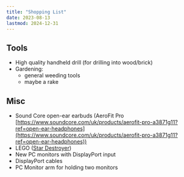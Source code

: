 ```yaml
---
title: "Shopping List"
date: 2023-08-13
lastmod: 2024-12-31
---
```


## Tools

- High quality handheld drill (for drilling into wood/brick)
- Gardening:
  - general weeding tools
  - maybe a rake

## Misc

- Sound Core open-ear earbuds (AeroFit Pro [https://www.soundcore.com/uk/products/aerofit-pro-a3871g11?ref=open-ear-headphones](https://www.soundcore.com/uk/products/aerofit-pro-a3871g11?ref=open-ear-headphones))
- LEGO ([Star Destroyer](https://www.lego.com/en-gb/product/executor-super-star-destroyer-75356))
- New PC monitors with DisplayPort input
- DisplayPort cables
- PC Monitor arm for holding two monitors
